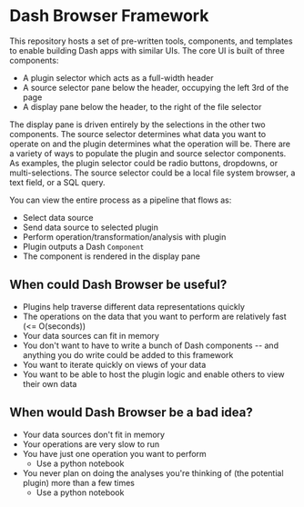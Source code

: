 # Dash Browser Framework
This repository hosts a set of pre-written tools, components, and templates to enable building
Dash apps with similar UIs. The core UI is built of three components:
- A plugin selector which acts as a full-width header
- A source selector pane below the header, occupying the left 3rd of the page
- A display pane below the header, to the right of the file selector

The display pane is driven entirely by the selections in the other two components.
The source selector determines what data you want to operate on and the plugin determines
what the operation will be.
There are a variety of ways to populate the plugin and source selector components. As examples, the plugin selector could be radio buttons,
dropdowns, or multi-selections. The source selector could be a local file system browser, a text field, or a SQL query.

You can view the entire process as a pipeline that flows as:
- Select data source
- Send data source to selected plugin
- Perform operation/transformation/analysis with plugin
- Plugin outputs a Dash `Component`
- The component is rendered in the display pane

## When could Dash Browser be useful?
- Plugins help traverse different data representations quickly
- The operations on the data that you want to perform are relatively fast (<= O(seconds))
- Your data sources can fit in memory
- You don't want to have to write a bunch of Dash components -- and anything you do write could be added to this framework
- You want to iterate quickly on views of your data
- You want to be able to host the plugin logic and enable others to view their own data

## When would Dash Browser be a bad idea?
- Your data sources don't fit in memory
- Your operations are very slow to run
- You have just one operation you want to perform
  - Use a python notebook
- You never plan on doing the analyses you're thinking of (the potential plugin) more than a few times
  - Use a python notebook